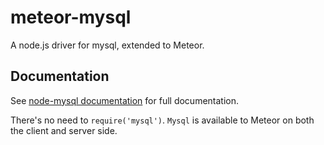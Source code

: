meteor-mysql
============

A node.js driver for mysql, extended to Meteor.

## Documentation
See [node-mysql documentation](https://github.com/felixge/node-mysql) for full documentation.

There's no need to ```require('mysql')```. ```Mysql``` is available to Meteor on both the client and server side.
